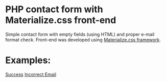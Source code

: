 # PHP contact form with Materialize.css front-end

Simple contact form with empty fields (using HTML) and proper e-mail format check. Front-end was developed using [Materialize.css framework](https://materializecss.com/). 

# Examples:
[Success](./img/success.png)
[Incorrect Email](./img/wrong-email.png)
